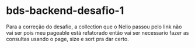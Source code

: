 # bds-backend-desafio-1
Para a correção do desafio, a collection que o Nelio passou pelo link não vai ser pois meu pageable está refatorado então vai ser necessario
fazer as consultas usando o page, size e sort pra dar certo.
